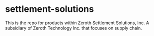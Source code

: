 # settlement-solutions
This is the repo for products within Zeroth Settlement Solutions, Inc.  A subsidiary of Zeroth Technology Inc. that focuses on supply chain.

